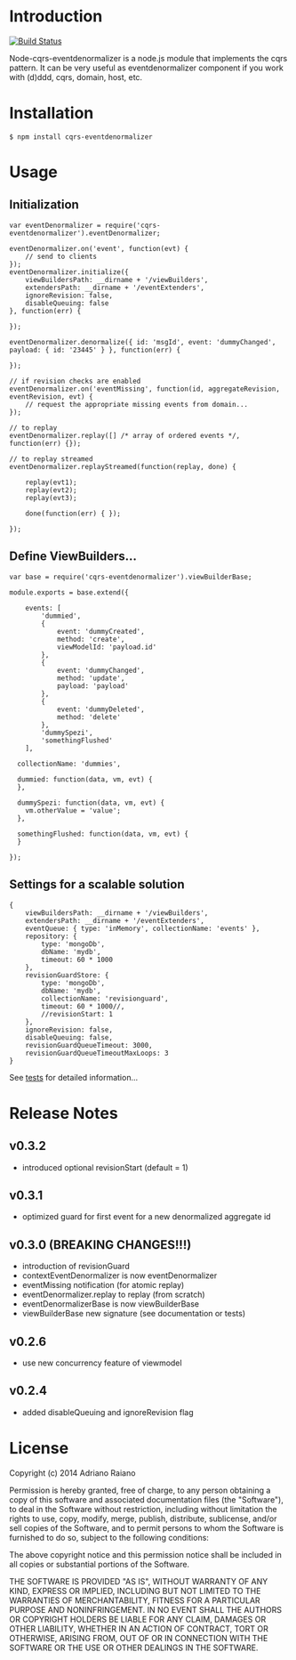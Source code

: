 # Introduction

[![Build Status](https://secure.travis-ci.org/adrai/node-cqrs-eventdenormalizer.png)](http://travis-ci.org/adrai/node-cqrs-eventdenormalizer)

Node-cqrs-eventdenormalizer is a node.js module that implements the cqrs pattern.
It can be very useful as eventdenormalizer component if you work with (d)ddd, cqrs, domain, host, etc.

# Installation

    $ npm install cqrs-eventdenormalizer

# Usage

## Initialization

	var eventDenormalizer = require('cqrs-eventdenormalizer').eventDenormalizer;

	eventDenormalizer.on('event', function(evt) {
        // send to clients
    });
    eventDenormalizer.initialize({
        viewBuildersPath: __dirname + '/viewBuilders',
        extendersPath: __dirname + '/eventExtenders',
        ignoreRevision: false,
        disableQueuing: false
    }, function(err) {

    });

    eventDenormalizer.denormalize({ id: 'msgId', event: 'dummyChanged', payload: { id: '23445' } }, function(err) {

    });

    // if revision checks are enabled
    eventDenormalizer.on('eventMissing', function(id, aggregateRevision, eventRevision, evt) {
        // request the appropriate missing events from domain...
    });

    // to replay
    eventDenormalizer.replay([] /* array of ordered events */, function(err) {});

    // to replay streamed
    eventDenormalizer.replayStreamed(function(replay, done) {

        replay(evt1);
        replay(evt2);
        replay(evt3);

        done(function(err) { });

    });

## Define ViewBuilders...

    var base = require('cqrs-eventdenormalizer').viewBuilderBase;

    module.exports = base.extend({

        events: [
            'dummied',
            {
                event: 'dummyCreated',
                method: 'create',
                viewModelId: 'payload.id'
            },
            {
                event: 'dummyChanged',
                method: 'update',
                payload: 'payload'
            },
            {
                event: 'dummyDeleted',
                method: 'delete'
            },
            'dummySpezi',
            'somethingFlushed'
        ],

      collectionName: 'dummies',

      dummied: function(data, vm, evt) {
      },

      dummySpezi: function(data, vm, evt) {
        vm.otherValue = 'value';
      },

      somethingFlushed: function(data, vm, evt) {
      }

    });

## Settings for a scalable solution

    {
        viewBuildersPath: __dirname + '/viewBuilders',
        extendersPath: __dirname + '/eventExtenders',
        eventQueue: { type: 'inMemory', collectionName: 'events' },
        repository: {
            type: 'mongoDb',
            dbName: 'mydb',
            timeout: 60 * 1000
        },
        revisionGuardStore: {
            type: 'mongoDb',
            dbName: 'mydb',
            collectionName: 'revisionguard',
            timeout: 60 * 1000//,
            //revisionStart: 1
        },
        ignoreRevision: false,
        disableQueuing: false,
        revisionGuardQueueTimeout: 3000,
        revisionGuardQueueTimeoutMaxLoops: 3
    }

See [tests](https://github.com/adrai/node-cqrs-eventdenormalizer/tree/master/test) for detailed information...


# Release Notes

## v0.3.2

- introduced optional revisionStart (default = 1)

## v0.3.1

- optimized guard for first event for a new denormalized aggregate id

## v0.3.0 (BREAKING CHANGES!!!)

- introduction of revisionGuard
- contextEventDenormalizer is now eventDenormalizer
- eventMissing notification (for atomic replay)
- eventDenormalizer.replay to replay (from scratch)
- eventDenormalizerBase is now viewBuilderBase
- viewBuilderBase new signature (see documentation or tests)

## v0.2.6

- use new concurrency feature of viewmodel

## v0.2.4

- added disableQueuing and ignoreRevision flag


# License

Copyright (c) 2014 Adriano Raiano

Permission is hereby granted, free of charge, to any person obtaining a copy
of this software and associated documentation files (the "Software"), to deal
in the Software without restriction, including without limitation the rights
to use, copy, modify, merge, publish, distribute, sublicense, and/or sell
copies of the Software, and to permit persons to whom the Software is
furnished to do so, subject to the following conditions:

The above copyright notice and this permission notice shall be included in
all copies or substantial portions of the Software.

THE SOFTWARE IS PROVIDED "AS IS", WITHOUT WARRANTY OF ANY KIND, EXPRESS OR
IMPLIED, INCLUDING BUT NOT LIMITED TO THE WARRANTIES OF MERCHANTABILITY,
FITNESS FOR A PARTICULAR PURPOSE AND NONINFRINGEMENT. IN NO EVENT SHALL THE
AUTHORS OR COPYRIGHT HOLDERS BE LIABLE FOR ANY CLAIM, DAMAGES OR OTHER
LIABILITY, WHETHER IN AN ACTION OF CONTRACT, TORT OR OTHERWISE, ARISING FROM,
OUT OF OR IN CONNECTION WITH THE SOFTWARE OR THE USE OR OTHER DEALINGS IN
THE SOFTWARE.